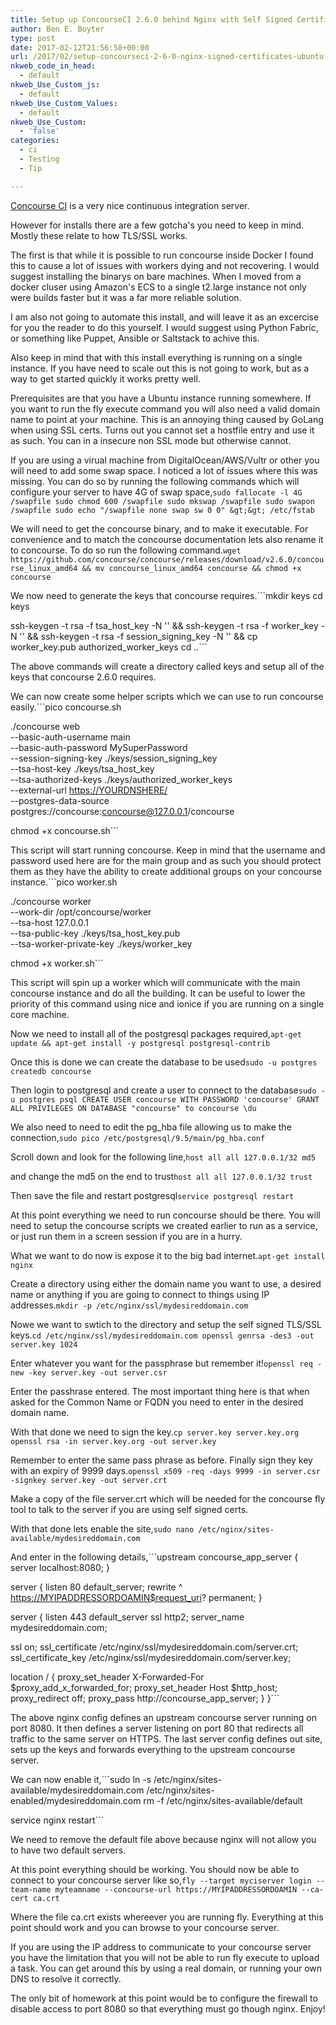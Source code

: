 ```yaml
---
title: Setup up ConcourseCI 2.6.0 behind Nginx with Self Signed Certificates on Ubuntu 16.04
author: Ben E. Boyter
type: post
date: 2017-02-12T21:56:58+00:00
url: /2017/02/setup-concourseci-2-6-0-nginx-signed-certificates-ubuntu-16-04/
nkweb_code_in_head:
  - default
nkweb_Use_Custom_js:
  - default
nkweb_Use_Custom_Values:
  - default
nkweb_Use_Custom:
  - 'false'
categories:
  - ci
  - Testing
  - Tip

---
```

[Concourse CI][1] is a very nice continuous integration server.

However for installs there are a few gotcha's you need to keep in mind. Mostly these relate to how TLS/SSL works.

The first is that while it is possible to run concourse inside Docker I found this to cause a lot of issues with workers dying and not recovering. I would suggest installing the binarys on bare machines. When I moved from a docker cluser using Amazon's ECS to a single t2.large instance not only were builds faster but it was a far more reliable solution.

I am also not going to automate this install, and will leave it as an excercise for you the reader to do this yourself. I would suggest using Python Fabric, or something like Puppet, Ansible or Saltstack to achive this.

Also keep in mind that with this install everything is running on a single instance. If you have need to scale out this is not going to work, but as a way to get started quickly it works pretty well.

Prerequisites are that you have a Ubuntu instance running somewhere. If you want to run the fly execute command you will also need a valid domain name to point at your machine. This is an annoying thing caused by GoLang when using SSL certs. Turns out you cannot set a hostfile entry and use it as such. You can in a insecure non SSL mode but otherwise cannot.

If you are using a virual machine from DigitalOcean/AWS/Vultr or other you will need to add some swap space. I noticed a lot of issues where this was missing. You can do so by running the following commands which will configure your server to have 4G of swap space,```sudo fallocate -l 4G /swapfile
 sudo chmod 600 /swapfile
 sudo mkswap /swapfile
 sudo swapon /swapfile
 sudo echo "/swapfile none swap sw 0 0" &gt;&gt; /etc/fstab```

We will need to get the concourse binary, and to make it executable. For convenience and to match the concourse documentation lets also rename it to concourse. To do so run the following command.```wget https://github.com/concourse/concourse/releases/download/v2.6.0/concourse_linux_amd64 && mv concourse_linux_amd64 concourse && chmod +x concourse```

We now need to generate the keys that concourse requires.```mkdir keys
 cd keys

ssh-keygen -t rsa -f tsa_host_key -N '' && ssh-keygen -t rsa -f worker_key -N '' && ssh-keygen -t rsa -f session_signing_key -N '' && cp worker_key.pub authorized_worker_keys
 cd ..```

The above commands will create a directory called keys and setup all of the keys that concourse 2.6.0 requires.

We can now create some helper scripts which we can use to run concourse easily.```pico concourse.sh

./concourse web \
 --basic-auth-username main \
 --basic-auth-password MySuperPassword \
 --session-signing-key ./keys/session_signing_key \
 --tsa-host-key ./keys/tsa_host_key \
 --tsa-authorized-keys ./keys/authorized_worker_keys \
 --external-url <https://YOURDNSHERE/> \
 --postgres-data-source postgres://concourse:concourse@127.0.0.1/concourse

chmod +x concourse.sh```

This script will start running concourse. Keep in mind that the username and password used here are for the main group and as such you should protect them as they have the ability to create additional groups on your concourse instance.```pico worker.sh

./concourse worker \
 --work-dir /opt/concourse/worker \
 --tsa-host 127.0.0.1 \
 --tsa-public-key ./keys/tsa_host_key.pub \
 --tsa-worker-private-key ./keys/worker_key

chmod +x worker.sh```

This script will spin up a worker which will communicate with the main concourse instance and do all the building. It can be useful to lower the priority of this command using nice and ionice if you are running on a single core machine.

Now we need to install all of the postgresql packages required,```apt-get update && apt-get install -y postgresql postgresql-contrib```

Once this is done we can create the database to be used```sudo -u postgres createdb concourse```

Then login to postgresql and create a user to connect to the database```sudo -u postgres psql
 CREATE USER concourse WITH PASSWORD 'concourse'
 GRANT ALL PRIVILEGES ON DATABASE "concourse" to concourse
 \du```

We also need to need to edit the pg_hba file allowing us to make the connection,```sudo pico /etc/postgresql/9.5/main/pg_hba.conf```

Scroll down and look for the following line,```host all all 127.0.0.1/32 md5```

and change the md5 on the end to trust```host all all 127.0.0.1/32 trust```

Then save the file and restart postgresql```service postgresql restart```

At this point everything we need to run concourse should be there. You will need to setup the concourse scripts we created earlier to run as a service, or just run them in a screen session if you are in a hurry.

What we want to do now is expose it to the big bad internet.```apt-get install nginx```

Create a directory using either the domain name you want to use, a desired name or anything if you are going to connect to things using IP addresses.```mkdir -p /etc/nginx/ssl/mydesireddomain.com```

Nowe we want to swtich to the directory and setup the self signed TLS/SSL keys.```cd /etc/nginx/ssl/mydesireddomain.com
 openssl genrsa -des3 -out server.key 1024```

Enter whatever you want for the passphrase but remember it!```openssl req -new -key server.key -out server.csr```

Enter the passhrase entered. The most important thing here is that when asked for the Common Name or FQDN you need to enter in the desired domain name.

With that done we need to sign the key.```cp server.key server.key.org
 openssl rsa -in server.key.org -out server.key```

Remember to enter the same pass phrase as before. Finally sign they key with an expiry of 9999 days.```openssl x509 -req -days 9999 -in server.csr -signkey server.key -out server.crt```

Make a copy of the file server.crt which will be needed for the concourse fly tool to talk to the server if you are using self signed certs.

With that done lets enable the site,```sudo nano /etc/nginx/sites-available/mydesireddomain.com```

And enter in the following details,```upstream concourse_app_server {
 server localhost:8080;
 }

server {
 listen 80 default_server;
 rewrite ^ <https://MYIPADDRESSORDOAMIN$request_uri>? permanent;
 }

server {
 listen 443 default_server ssl http2;
 server_name mydesireddomain.com;

ssl on;
 ssl_certificate /etc/nginx/ssl/mydesireddomain.com/server.crt;
 ssl_certificate_key /etc/nginx/ssl/mydesireddomain.com/server.key;

location / {
 proxy_set_header X-Forwarded-For $proxy_add_x_forwarded_for;
 proxy_set_header Host $http_host;
 proxy_redirect off;
 proxy_pass http://concourse_app_server;
 }
 }```

The above nginx config defines an upstream concourse server running on port 8080. It then defines a server listening on port 80 that redirects all traffic to the same server on HTTPS. The last server config defines out site, sets up the keys and forwards everything to the upstream concourse server.

We can now enable it,```sudo ln -s /etc/nginx/sites-available/mydesireddomain.com /etc/nginx/sites-enabled/mydesireddomain.com
 rm -f /etc/nginx/sites-available/default

service nginx restart```

We need to remove the default file above because nginx will not allow you to have two default servers.
  
At this point everything should be working. You should now be able to connect to your concourse server like so,```fly --target myciserver login --team-name myteamname --concourse-url https://MYIPADDRESSORDOAMIN --ca-cert ca.crt```

Where the file ca.crt exists whereever you are running fly. Everything at this point should work and you can browse to your concourse server.

If you are using the IP address to communicate to your concourse server you have the limitation that you will not be able to run fly execute to upload a task. You can get around this by using a real domain, or running your own DNS to resolve it correctly.

The only bit of homework at this point would be to configure the firewall to disable access to port 8080 so that everything must go though nginx. Enjoy!

 [1]: http://concourse.ci/
